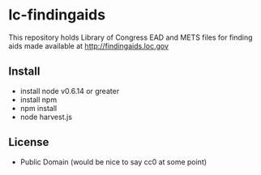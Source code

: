 lc-findingaids
==============

This repository holds Library of Congress EAD and METS files for finding 
aids made available at http://findingaids.loc.gov

Install
-------

* install node v0.6.14 or greater
* install npm
* npm install
* node harvest.js

License
-------

* Public Domain (would be nice to say cc0 at some point)

